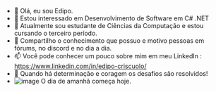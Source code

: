- 👋 Olá, eu sou Edipo.
- 👀 Estou interessado em Desenvolvimento de Software em C# .NET
- 🌱 Atualmente sou estudante de Ciências da Computação e estou cursando o terceiro período.
- 💞️ Compartilho o conhecimento que possuo e motivo pessoas em fórums, no discord e no dia a dia.
- 📫 Você pode conhecer um pouco sobre mim em meu LinkedIn : https://www.linkedin.com/in/edipo-criscuolo/
- 🚀 Quando há determinação e coragem os desafios são resolvidos!
-  ![image](https://user-images.githubusercontent.com/104037935/165865643-0f1ba5e9-4616-49b5-a001-bdda4666688c.png) O dia de amanhã começa hoje.


<!---
Edipo-Melo/Edipo-Melo é um repositório ✨ especial ✨ porque seu `README.md` (este arquivo) aparece no seu perfil 
do Github.
Você pode clicar no link Visualizar para dar uma olhada nas suas alterações.
--->
